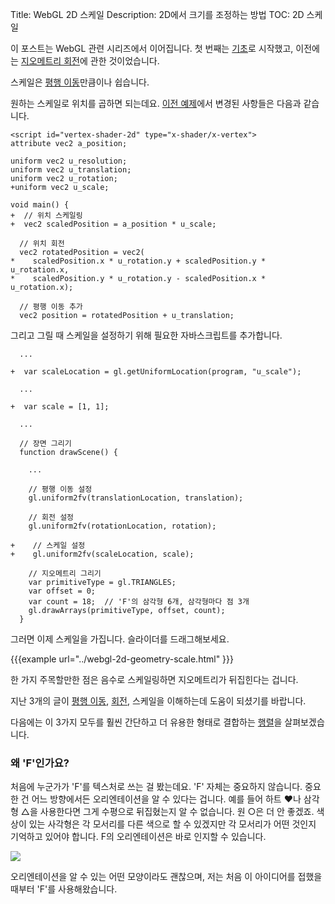 Title: WebGL 2D 스케일
Description: 2D에서 크기를 조정하는 방법
TOC: 2D 스케일


이 포스트는 WebGL 관련 시리즈에서 이어집니다.
첫 번째는 [기초](webgl-fundamentals.html)로 시작했고, 이전에는 [지오메트리 회전](webgl-2d-rotation.html)에 관한 것이었습니다.

스케일은 [평행 이동](webgl-2d-translation.html)만큼이나 쉽습니다.

원하는 스케일로 위치를 곱하면 되는데요.
[이전 예제](webgl-2d-rotation.html)에서 변경된 사항들은 다음과 같습니다.

```
<script id="vertex-shader-2d" type="x-shader/x-vertex">
attribute vec2 a_position;

uniform vec2 u_resolution;
uniform vec2 u_translation;
uniform vec2 u_rotation;
+uniform vec2 u_scale;

void main() {
+  // 위치 스케일링
+  vec2 scaledPosition = a_position * u_scale;

  // 위치 회전
  vec2 rotatedPosition = vec2(
*    scaledPosition.x * u_rotation.y + scaledPosition.y * u_rotation.x,
*    scaledPosition.y * u_rotation.y - scaledPosition.x * u_rotation.x);

  // 평행 이동 추가
  vec2 position = rotatedPosition + u_translation;
```

그리고 그릴 때 스케일을 설정하기 위해 필요한 자바스크립트를 추가합니다.

```
  ...

+  var scaleLocation = gl.getUniformLocation(program, "u_scale");

  ...

+  var scale = [1, 1];

  ...

  // 장면 그리기
  function drawScene() {

    ...

    // 평행 이동 설정
    gl.uniform2fv(translationLocation, translation);

    // 회전 설정
    gl.uniform2fv(rotationLocation, rotation);

+    // 스케일 설정
+    gl.uniform2fv(scaleLocation, scale);

    // 지오메트리 그리기
    var primitiveType = gl.TRIANGLES;
    var offset = 0;
    var count = 18;  // 'F'의 삼각형 6개, 삼각형마다 점 3개
    gl.drawArrays(primitiveType, offset, count);
  }
```

그러면 이제 스케일을 가집니다.
슬라이더를 드래그해보세요.

{{{example url="../webgl-2d-geometry-scale.html" }}}

한 가지 주목할만한 점은 음수로 스케일링하면 지오메트리가 뒤집힌다는 겁니다.

지난 3개의 글이 [평행 이동](webgl-2d-translation.html), [회전](webgl-2d-rotation.html), 스케일을 이해하는데 도움이 되셨기를 바랍니다.

다음에는 이 3가지 모두를 훨씬 간단하고 더 유용한 형태로 결합하는 [행렬](webgl-2d-matrices.html)을 살펴보겠습니다.

<div class="webgl_bottombar">
<h3>왜 'F'인가요?</h3>
<p>
처음에 누군가가 'F'를 텍스처로 쓰는 걸 봤는데요.
'F' 자체는 중요하지 않습니다.
중요한 건 어느 방향에서든 오리엔테이션을 알 수 있다는 겁니다.
예를 들어 하트 ❤나 삼각형 △을 사용한다면 그게 수평으로 뒤집혔는지 알 수 없습니다.
원 ○은 더 안 좋겠죠.
색상이 있는 사각형은 각 모서리를 다른 색으로 할 수 있겠지만 각 모서리가 어떤 것인지 기억하고 있어야 합니다.
F의 오리엔테이션은 바로 인지할 수 있습니다.
</p>
<img src="../resources/f-orientation.svg" class="webgl_center"/>
<p>오리엔테이션을 알 수 있는 어떤 모양이라도 괜찮으며, 저는 처음 이 아이디어를 접했을 때부터 'F'를 사용해왔습니다.</p>
</div>


